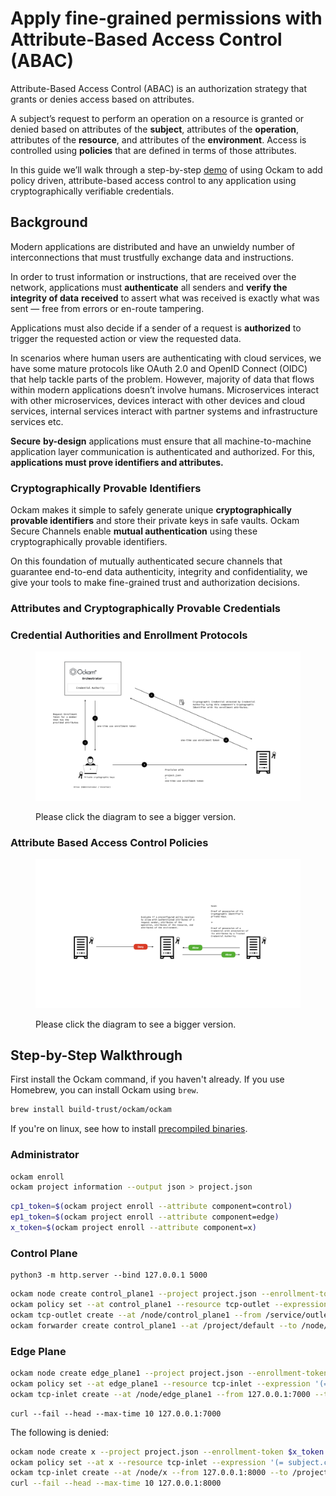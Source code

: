 # Apply fine-grained permissions with Attribute-Based Access Control (ABAC)

Attribute-Based Access Control (ABAC) is an authorization strategy that grants or denies access based on attributes.

A subject’s request to perform an operation on a resource is granted or denied based on attributes of the **subject**, attributes of the **operation**, attributes of the **resource**, and attributes of the **environment**. Access is controlled using **policies** that are defined in terms of those attributes.

In this guide we’ll walk through a step-by-step [demo](apply-fine-grained-permissions-with-attribute-based-access-control-abac.md#step-by-step-walkthrough) of using Ockam to add policy driven, attribute-based access control to any application using cryptographically verifiable credentials.&#x20;

## Background

Modern applications are distributed and have an unwieldy number of interconnections that must trustfully exchange data and instructions.

In order to trust information or instructions, that are received over the network, applications must **authenticate** all senders and **verify the integrity of data** **received** to assert what was received is exactly what was sent — free from errors or en-route tampering.

Applications must also decide if a sender of a request is **authorized** to trigger the requested action or view the requested data.

In scenarios where human users are authenticating with cloud services, we have some mature protocols like OAuth 2.0 and OpenID Connect (OIDC) that help tackle parts of the problem. However, majority of data that flows within modern applications doesn’t involve humans. Microservices interact with other microservices, devices interact with other devices and cloud services, internal services interact with partner systems and infrastructure services etc.

**Secure** **by-design** applications must ensure that all machine-to-machine application layer communication is authenticated and authorized. For this, **applications must prove identifiers and attributes.**

### Cryptographically Provable Identifiers

Ockam makes it simple to safely generate unique **cryptographically provable identifiers** and store their private keys in safe vaults. Ockam Secure Channels enable **mutual authentication** using these cryptographically provable identifiers.

On this foundation of mutually authenticated secure channels that guarantee end-to-end data authenticity, integrity and confidentiality, we give your tools to make fine-grained trust and authorization decisions.

### Attributes and **Cryptographically Provable** Credentials



### Credential Authorities and Enrollment Protocols



<figure><img src="../.gitbook/assets/diagrams.003.jpeg" alt=""><figcaption><p>Please click the diagram to see a bigger version.</p></figcaption></figure>

### Attribute Based Access Control Policies

<figure><img src="../.gitbook/assets/diagrams.004.jpeg" alt=""><figcaption><p>Please click the diagram to see a bigger version.</p></figcaption></figure>

## Step-by-Step Walkthrough

First install the Ockam command, if you haven't already. If you use Homebrew, you can install Ockam using `brew`.

```bash
brew install build-trust/ockam/ockam
```

If you're on linux, see how to install [precompiled binaries](../ockam-open-source.md#precompiled-binaries).

### Administrator

```bash
ockam enroll
ockam project information --output json > project.json
```

```bash
cp1_token=$(ockam project enroll --attribute component=control)
ep1_token=$(ockam project enroll --attribute component=edge)
x_token=$(ockam project enroll --attribute component=x)
```

### Control Plane

```
python3 -m http.server --bind 127.0.0.1 5000
```

```bash
ockam node create control_plane1 --project project.json --enrollment-token $cp1_token
ockam policy set --at control_plane1 --resource tcp-outlet --expression '(= subject.component "edge")'
ockam tcp-outlet create --at /node/control_plane1 --from /service/outlet --to 127.0.0.1:5000
ockam forwarder create control_plane1 --at /project/default --to /node/control_plane1
```

### Edge Plane

```bash
ockam node create edge_plane1 --project project.json --enrollment-token $ep1_token
ockam policy set --at edge_plane1 --resource tcp-inlet --expression '(= subject.component "control")'
ockam tcp-inlet create --at /node/edge_plane1 --from 127.0.0.1:7000 --to /project/default/service/forward_to_control_plane1/secure/api/service/outlet
```

```
curl --fail --head --max-time 10 127.0.0.1:7000
```

The following is denied:

```bash
ockam node create x --project project.json --enrollment-token $x_token
ockam policy set --at x --resource tcp-inlet --expression '(= subject.component "control")'
ockam tcp-inlet create --at /node/x --from 127.0.0.1:8000 --to /project/default/service/forward_to_control_plane1/secure/api/service/outlet
curl --fail --head --max-time 10 127.0.0.1:8000
```

